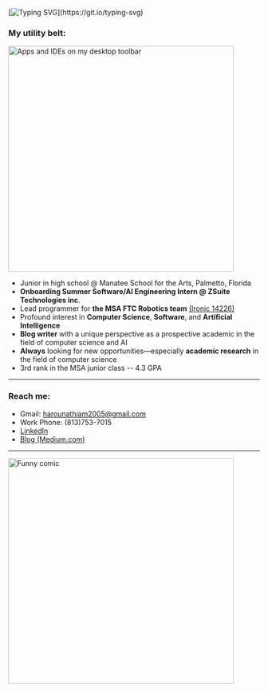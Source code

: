 [![Typing SVG](https://readme-typing-svg.demolab.com/?duration=2000&pause=1000&width=600&lines=I'm+Harouna+Thiam.;+Always+looking+for+new+opportunities.)](https://git.io/typing-svg)

### My utility belt:

<img width="452" alt="Apps and IDEs on my desktop toolbar" src="https://raw.githubusercontent.com/harounathiam2005/harounathiam2005/main/Screen%20Shot%202023-05-06%20at%206.03.58%20PM.png">

  - Junior in high school @ Manatee School for the Arts, Palmetto, Florida
  - **Onboarding Summer Software/AI Engineering Intern @ ZSuite Technologies inc**.
  - Lead programmer for **the MSA FTC Robotics team** <a href="https://github.com/FTC14226">(Ironic 14226)</a>
  - Profound interest in **Computer Science**, **Software**, and **Artificial Intelligence**
  - **Blog writer** with a unique perspective as a prospective academic in the field of computer science and AI 
  - **Always** looking for new opportunities—especially **academic research** in the field of computer science
  - 3rd rank in the MSA junior class -- 4.3 GPA

<hr>

### Reach me:
- Gmail: harounathiam2005@gmail.com
- Work Phone: (813)753-7015
- <a href="https://www.linkedin.com/in/harouna-thiam-1b1200245/">LinkedIn</a>
- <a href="https://medium.com/@harounathiam2005">Blog (Medium.com)</a>

<hr>


<img width="452" alt="Funny comic" src="https://cdn-media-1.freecodecamp.org/images/1*zkeySR69oPO-PlQ5_dZ_0g.png">

<!--
**harounathiam2005/harounathiam2005** is a ✨ _special_ ✨ repository because its `README.md` (this file) appears on your GitHub profile.

Here are some ideas to get you started:

- 🔭 I’m currently working on ...
- 🌱 I’m currently learning ...
- 👯 I’m looking to collaborate on ...
- 🤔 I’m looking for help with ...
- 💬 Ask me about ...
- 📫 How to reach me: ...
- 😄 Pronouns: ...
- ⚡ Fun fact: ...
-->
